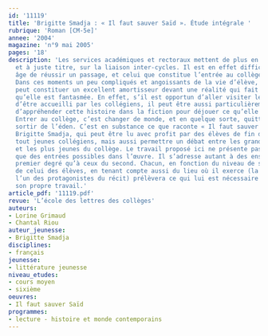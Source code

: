 ```yaml
---
id: '11119'
title: 'Brigitte Smadja : « Il faut sauver Saïd ». Étude intégrale '
rubrique: 'Roman [CM-5e]'
annee: '2004'
magazine: 'n°9 mai 2005'
pages: '18'
description: 'Les services académiques et rectoraux mettent de plus en plus l’accent,
  et à juste titre, sur la liaison inter-cycles. Il est en effet difficile à tout
  âge de réussir un passage, et celui que constitue l’entrée au collège est de taille.
  Dans ces moments un peu compliqués et angoissants de la vie d’élève, la littérature
  peut constituer un excellent amortisseur devant une réalité qui fait peur parce
  qu’elle est fantasmée. En effet, s’il est opportun d’aller visiter le collège, et
  d’être accueilli par les collégiens, il peut être aussi particulièrement intéressant
  d’appréhender cette histoire dans la fiction pour déjouer ce qu’elle a de terrifiant.
  Entrer au collège, c’est changer de monde, et en quelque sorte, quitter l’enfance,
  sortir de l’éden. C’est en substance ce que raconte « Il faut sauver Saïd », de
  Brigitte Smadja, qui peut être lu avec profit par des élèves de fin de CM2 ou de
  tout jeunes collégiens, mais aussi permettre un débat entre les grands de l’école
  et les plus jeunes du collège. Le travail proposé ici ne présente pas tant une séquence
  que des entrées possibles dans l’œuvre. Il s’adresse autant à des enseignants du
  premier degré qu’à ceux du second. Chacun, en fonction du niveau de sa classe et
  de celui des élèves, en tenant compte aussi du lieu où il exerce (la ZEP est ici
  l’un des protagonistes du récit) prélèvera ce qui lui est nécessaire pour élaborer
  son propre travail.'
article_pdf: '11119.pdf'
revue: 'L’école des lettres des collèges'
auteurs:
- Lorine Grimaud
- Chantal Riou
auteur_jeunesse:
- Brigitte Smadja
disciplines:
- français
jeunesse:
- littérature jeunesse
niveau_etudes:
- cours moyen
- sixième
oeuvres:
- Il faut sauver Saïd
programmes:
- lecture - histoire et monde contemporains
---
```

